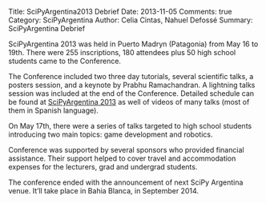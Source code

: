 Title: SciPyArgentina2013 Debrief
Date: 2013-11-05
Comments: true
Category: SciPyArgentina
Author: Celia Cintas, Nahuel Defossé
Summary: SciPyArgentina Debrief


SciPyArgentina 2013 was held in Puerto Madryn (Patagonia) from May 16 to 19th. There were  255 inscriptions, 180 attendees plus 50 high school students came to the Conference.

The Conference included two three day tutorials, several scientific talks, a posters session, and a keynote by Prabhu Ramachandran. A lightning talks session was included at the end of the Conference. Detailed schedule can be found at [SciPyArgentina 2013](http://scipycon.com.ar/) as well of videos of many talks (most of them in Spanish language).

On May 17th, there were a series of talks targeted to high school students introducing two main topics: game development and robotics.

Conference was supported by several sponsors who provided financial assistance. Their support helped to cover travel and accommodation expenses for the lecturers,  grad and undergrad students.

The conference ended with the announcement of next SciPy Argentina venue. It’ll take place in Bahia Blanca, in September 2014.


